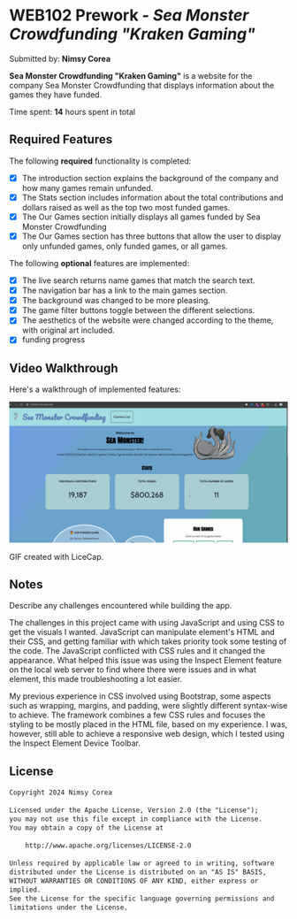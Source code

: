 # WEB102 Prework - *Sea Monster Crowdfunding "Kraken Gaming"*

Submitted by: **Nimsy Corea**

**Sea Monster Crowdfunding "Kraken Gaming"** is a website for the company Sea Monster Crowdfunding that displays information about the games they have funded.

Time spent: **14** hours spent in total

## Required Features

The following **required** functionality is completed:

* [x] The introduction section explains the background of the company and how many games remain unfunded.
* [x] The Stats section includes information about the total contributions and dollars raised as well as the top two most funded games.
* [x] The Our Games section initially displays all games funded by Sea Monster Crowdfunding
* [x] The Our Games section has three buttons that allow the user to display only unfunded games, only funded games, or all games.

The following **optional** features are implemented:

* [x] The live search returns name games that match the search text.
* [x] The navigation bar has a link to the main games section.
* [x] The background was changed to be more pleasing.
* [x] The game filter buttons toggle between the different selections.
* [x] The aesthetics of the website were changed according to the theme, with original art included.
* [x] funding progress

## Video Walkthrough

Here's a walkthrough of implemented features:

<img src='./assets/sea_monster.gif' title='Video Walkthrough' width='' alt='Video Walkthrough' />

<!-- Replace this with whatever GIF tool you used! -->
GIF created with LiceCap.  
<!-- Recommended tools:
[Kap](https://getkap.co/) for macOS
[ScreenToGif](https://www.screentogif.com/) for Windows
[peek](https://github.com/phw/peek) for Linux. -->

## Notes

Describe any challenges encountered while building the app.

The challenges in this project came with using JavaScript and using CSS to get the visuals I wanted. JavaScript can manipulate element's HTML and their CSS, and getting familiar with which takes priority took some testing of the code. The JavaScript conflicted with CSS rules and it changed the appearance. What helped this issue was using the Inspect Element feature on the local web server to find where there were issues and in what element, this made troubleshooting a lot easier. 

My previous experience in CSS involved using Bootstrap, some aspects such as wrapping, margins, and padding, were slightly different syntax-wise to achieve. The framework combines a few CSS rules and focuses the styling to be mostly placed in the HTML file, based on my experience. I was, however, still able to achieve a responsive web design, which I tested using the Inspect Element Device Toolbar.

## License

    Copyright 2024 Nimsy Corea

    Licensed under the Apache License, Version 2.0 (the "License");
    you may not use this file except in compliance with the License.
    You may obtain a copy of the License at

        http://www.apache.org/licenses/LICENSE-2.0

    Unless required by applicable law or agreed to in writing, software
    distributed under the License is distributed on an "AS IS" BASIS,
    WITHOUT WARRANTIES OR CONDITIONS OF ANY KIND, either express or implied.
    See the License for the specific language governing permissions and
    limitations under the License.

